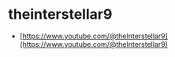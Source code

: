 # theinterstellar9
- [https://www.youtube.com/@theInterstellar9](https://www.youtube.com/@theInterstellar9)
